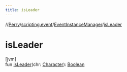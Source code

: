 ```yaml
---
title: isLeader
---
```

//[Perry](../../../index.html)/[scripting.event](../index.html)/[EventInstanceManager](index.html)/[isLeader](is-leader.html)



# isLeader



[jvm]\
fun [isLeader](is-leader.html)(chr: [Character](../../client/-character/index.html)): [Boolean](https://kotlinlang.org/api/latest/jvm/stdlib/kotlin/-boolean/index.html)




